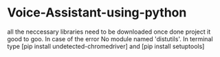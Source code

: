 # Voice-Assistant-using-python
all the neccessary libraries need to be downloaded once done project it good to goo.
In case of the error No module named 'distutils'. In terminal type [pip install undetected-chromedriver] and
[pip install setuptools]
